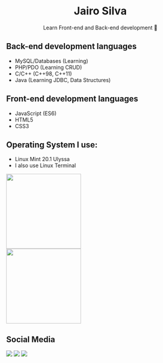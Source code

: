 <h1 align="center">Jairo Silva</h1>
<p align="center">Learn Front-end and Back-end development 🚀</p>

## Back-end development languages
- MySQL/Databases (Learning)
- PHP/PDO (Learning CRUD)
- C/C++ (C++98, C++11)
- Java (Learning JDBC, Data Structures)

## Front-end development languages
- JavaScript (ES6)
- HTML5
- CSS3

## Operating System I use:
- Linux Mint 20.1 Ulyssa
- I also use Linux Terminal

<div style="display:grid;grid-template-rows:1fr1fr;">
  <img height="200px" src="https://github-readme-stats.vercel.app/api?username=jairosilva2005&show_icons=true" />
  <img height="200px" src="https://github-readme-stats.vercel.app/api/top-langs/?username=jairosilva2005&layout=default)](https://github.com/jairosilva2005/github-readme-stats" />
</div>

## Social Media
[<img src="https://img.shields.io/badge/twitter-%231DA1F2.svg?&style=for-the-badge&logo=twitter&logoColor=white" />](https://twitter.com/jairosilva2005)
[<img src = "https://img.shields.io/badge/instagram-%23E4405F.svg?&style=for-the-badge&logo=instagram&logoColor=white">](https://www.instagram.com/jairo_nth/)
[<img src = "https://img.shields.io/badge/facebook-%231877F2.svg?&style=for-the-badge&logo=facebook&logoColor=white">](https://www.facebook.com/jairo.holanda.7330)
